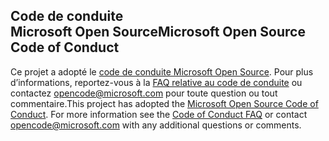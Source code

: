 ## <a name="microsoft-open-source-code-of-conduct"></a><span data-ttu-id="60dfa-101">Code de conduite Microsoft Open Source</span><span class="sxs-lookup"><span data-stu-id="60dfa-101">Microsoft Open Source Code of Conduct</span></span>
<span data-ttu-id="60dfa-p101">Ce projet a adopté le [code de conduite Microsoft Open Source](https://opensource.microsoft.com/codeofconduct/). Pour plus d’informations, reportez-vous à la [FAQ relative au code de conduite](https://opensource.microsoft.com/codeofconduct/faq/) ou contactez [opencode@microsoft.com](mailto:opencode@microsoft.com) pour toute question ou tout commentaire.</span><span class="sxs-lookup"><span data-stu-id="60dfa-p101">This project has adopted the [Microsoft Open Source Code of Conduct](https://opensource.microsoft.com/codeofconduct/). For more information see the [Code of Conduct FAQ](https://opensource.microsoft.com/codeofconduct/faq/) or contact [opencode@microsoft.com](mailto:opencode@microsoft.com) with any additional questions or comments.</span></span>